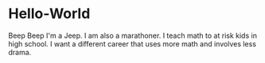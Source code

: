 # Hello-World
Beep Beep I'm a Jeep.
I am also a marathoner. 
I teach math to at risk kids in high school.
I want a different career that uses more math and involves less drama.
